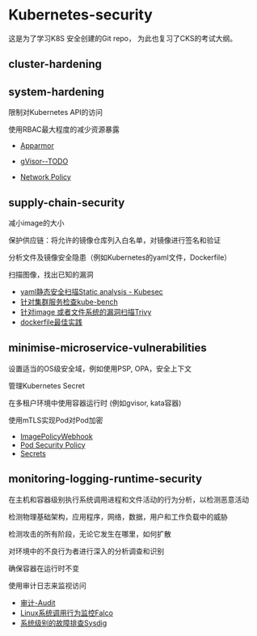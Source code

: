 # Kubernetes-security

这是为了学习K8S 安全创建的Git repo， 为此也复习了CKS的考试大纲。

## cluster-hardening





## system-hardening

限制对Kubernetes API的访问

使用RBAC最大程度的减少资源暴露

- [Apparmor](./apparmor.md)

- [gVisor--TODO]()

- [Network Policy](./networkpolicy.md)

  

## supply-chain-security

减小image的大小

保护供应链：将允许的镜像仓库列入白名单，对镜像进行签名和验证

分析文件及镜像安全隐患（例如Kubernetes的yaml文件，Dockerfile）

扫描图像，找出已知的漏洞

- [yaml静态安全扫描Static analysis - Kubesec](./kubesec.md)
- [针对集群服务检查kube-bench](./kube-bench.md)
- [针对image 或者文件系统的漏洞扫描Trivy](./trivy-vulnerabilities-scan.md)
- [dockerfile最佳实践](./dockerfile.md)



## minimise-microservice-vulnerabilities

设置适当的OS级安全域，例如使用PSP, OPA，安全上下文

管理Kubernetes Secret

在多租户环境中使用容器运行时 (例如gvisor, kata容器)

使用mTLS实现Pod对Pod加密

- [ImagePolicyWebhook](./imagepolicywebhook.md)
- [Pod Security Policy](./pod-security-policy.md)
- [Secrets](./secret.md)



## monitoring-logging-runtime-security

在主机和容器级别执行系统调用进程和文件活动的行为分析，以检测恶意活动

检测物理基础架构，应用程序，网络，数据，用户和工作负载中的威胁

检测攻击的所有阶段，无论它发生在哪里，如何扩散

对环境中的不良行为者进行深入的分析调查和识别

确保容器在运行时不变

使用审计日志来监视访问

- [审计-Audit](./audit.md)
- [Linux系统调用行为监控Falco](./falco.md)
- [系统级别的故障排查Sysdig](./sysdig.md)